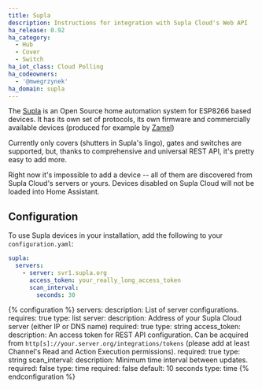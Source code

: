 ```yaml
---
title: Supla
description: Instructions for integration with Supla Cloud's Web API
ha_release: 0.92
ha_category:
  - Hub
  - Cover
  - Switch
ha_iot_class: Cloud Polling
ha_codeowners:
  - '@mwegrzynek'
ha_domain: supla
---
```


The [Supla](https://supla.org/) is an Open Source home automation system for ESP8266 based devices. It has its own set of protocols, its own firmware and commercially available devices (produced for example by [Zamel](https://supla.zamel.pl/))

Currently only covers (shutters in Supla's lingo), gates and switches are supported, but,
thanks to comprehensive and universal REST API, it's pretty easy to add more.

Right now it's impossible to add a device -- all of them are discovered from Supla Cloud's servers or yours.
Devices disabled on Supla Cloud will not be loaded into Home Assistant.

## Configuration

To use Supla devices in your installation, add the following to your `configuration.yaml`:

```yaml
supla:
  servers:
    - server: svr1.supla.org
      access_token: your_really_long_access_token
      scan_interval:
        seconds: 30
```

{% configuration %}
servers:
  description: List of server configurations.
  requires: true
  type: list
server:
  description: Address of your Supla Cloud server (either IP or DNS name)
  required: true
  type: string
access_token:
  description:
    An access token for REST API configuration. Can be acquired from
    `http[s]://your.server.org/integrations/tokens` (please add at least Channel's Read and Action Execution permissions).
  required: true
  type: string
scan_interval:
  description:
    Minimum time interval between updates.
  required: false
  type: time
  required: false
  default: 10 seconds
  type: time
{% endconfiguration %}
